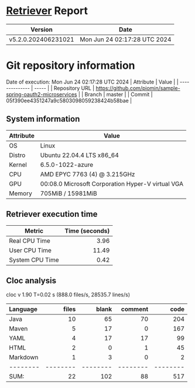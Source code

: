 # [Retriever](https://github.com/PalladioSimulator/Palladio-ReverseEngineering-Retriever) Report
| Version | Date |
| ------- | ---- |
| v5.2.0.202406231021 | Mon Jun 24 02:17:28 UTC 2024 |

# Git repository information
Date of execution: Mon Jun 24 02:17:28 UTC 2024
|    Attribute   | Value |
| -------------- | ----- |
| Repository URL | https://github.com/piomin/sample-spring-oauth2-microservices |
| Branch         | master |
| Commit         | 05f390ee4351247a9c5803098059238424b58bae |


## System information
| Attribute | Value |
| --------- | ----- |
| OS | Linux  |
| Distro | Ubuntu 22.04.4 LTS x86_64  |
| Kernel | 6.5.0-1022-azure  |
| CPU | AMD EPYC 7763 (4) @ 3.215GHz  |
| GPU | 00:08.0 Microsoft Corporation Hyper-V virtual VGA  |
| Memory | 705MiB / 15981MiB  |

## Retriever execution time
| Metric | Time (seconds) |
| --- | ---: |
| Real CPU Time | 3.96 |
| User CPU Time | 11.49 |
| System CPU Time | 0.42 |
<!--
Explainations:
- __Real CPU Time__: actual time the command has run (can be less than total time spent in user and system mode for multi-threaded processes)
- __User CPU Time__: time the command has spent running in user mode
- __System CPU Time__: time the command has spent running in system or kernel mode
-->

## Cloc analysis
cloc v 1.90  T=0.02 s (888.0 files/s, 28535.7 lines/s)

Language|files|blank|comment|code
:-------|-------:|-------:|-------:|-------:
Java|10|65|70|204
Maven|5|17|0|167
YAML|4|17|17|99
HTML|2|0|1|45
Markdown|1|3|0|2
--------|--------|--------|--------|--------
SUM:|22|102|88|517
